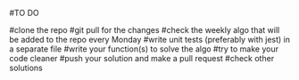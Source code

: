 #TO DO

#clone the repo
#git pull for the changes
#check the weekly algo that will be added to the repo every Monday
#write unit tests (preferably with jest) in a separate file
#write your function(s) to solve the algo
#try to make your code cleaner
#push your solution and make a pull request
#check other solutions 